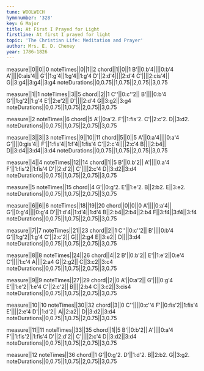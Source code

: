```yaml
---
tune: WOOLWICH
hymnnumber: '328'
key: G Major
title: At First I Prayed for Light
firstline: At first I prayed for light
topic: 'The Christian Life: Meditation and Prayer'
author: Mrs. E. D. Cheney
year: 1786-1826
---
```

measure||0||0||0
noteTimes||0||1||2
chord||1||0||1
B'||0:b'4||||0:b'4
A'||||0:ais'4||
G'||1:g'4||1:g'4||1:g'4
D'||2:d'4||||2:d'4
C'||||2:cis'4||
G||3:g4||3:g4||3:g4
noteDurations||0,0.75||1,0.75||2,0.75||3,0.75

measure||1||1
noteTimes||3||5
chord||2||1
C''||0:c''2||
B'||||0:b'4
G'||1:g'2||1:g'4
E'||2:e'2||
D'||||2:d'4
G||3:g2||3:g4
noteDurations||0,0.75||1,0.75||2,0.75||3,0.75

measure||2
noteTimes||6
chord||5
A'||0:a'2.
F'||1:fis'2.
C'||2:c'2.
D||3:d2.
noteDurations||0,0.75||1,0.75||2,0.75||3,0.75

measure||3||3||3
noteTimes||9||10||11
chord||5||0||5
A'||0:a'4||||0:a'4
G'||||0:gis'4||
F'||1:fis'4||1:f'4||1:fis'4
C'||2:c'4||||2:c'4
B||||2:b4||
D||3:d4||3:d4||3:d4
noteDurations||0,0.75||1,0.75||2,0.75||3,0.75

measure||4||4
noteTimes||12||14
chord||1||5
B'||0:b'2||
A'||||0:a'4
F'||1:fis'2||1:fis'4
D'||2:d'2||
C'||||2:c'4
D||3:d2||3:d4
noteDurations||0,0.75||1,0.75||2,0.75||3,0.75

measure||5
noteTimes||15
chord||4
G'||0:g'2.
E'||1:e'2.
B||2:b2.
E||3:e2.
noteDurations||0,0.75||1,0.75||2,0.75||3,0.75

measure||6||6||6
noteTimes||18||19||20
chord||0||0||0
A'||||0:a'4||
G'||0:g'4||||0:g'4
D'||1:d'4||1:d'4||1:d'4
B||2:b4||2:b4||2:b4
F||3:f4||3:f4||3:f4
noteDurations||0,0.75||1,0.75||2,0.75||3,0.75

measure||7||7
noteTimes||21||23
chord||2||1
C''||0:c''2||
B'||||0:b'4
G'||1:g'2||1:g'4
C'||2:c'2||
G||||2:g4
E||3:e2||
D||||3:d4
noteDurations||0,0.75||1,0.75||2,0.75||3,0.75

measure||8||8
noteTimes||24||26
chord||4||2
B'||0:b'2||
E'||1:e'2||0:e'4
C'||||1:c'4
A||||2:a4
G||2:g2||
C||3:c2||3:c4
noteDurations||0,0.75||1,0.75||2,0.75||3,0.75

measure||9||9
noteTimes||27||29
chord||2||0
A'||0:a'2||
G'||||0:g'4
E'||1:e'2||1:e'4
C'||2:c'2||
B||||2:b4
C||3:c2||3:cis4
noteDurations||0,0.75||1,0.75||2,0.75||3,0.75

measure||10||10
noteTimes||30||32
chord||3||0
C''||||0:c''4
F'||0:fis'2||1:fis'4
E'||||2:e'4
D'||1:d'2||
A||2:a2||
D||3:d2||3:d4
noteDurations||0,0.75||1,0.75||2,0.75||3,0.75

measure||11||11
noteTimes||33||35
chord||1||5
B'||0:b'2||
A'||||0:a'4
F'||1:fis'2||1:fis'4
D'||2:d'2||
C'||||2:c'4
D||3:d2||3:d4
noteDurations||0,0.75||1,0.75||2,0.75||3,0.75

measure||12
noteTimes||36
chord||1
G'||0:g'2.
D'||1:d'2.
B||2:b2.
G||3:g2.
noteDurations||0,0.75||1,0.75||2,0.75||3,0.75

